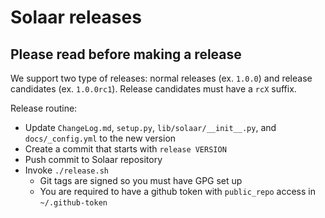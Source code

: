 # Solaar releases

## Please read before making a release

We support two type of releases: normal releases (ex. `1.0.0`) and release
candidates (ex. `1.0.0rc1`). Release candidates must have a `rcX` suffix.

Release routine:

- Update `ChangeLog.md`, `setup.py`, `lib/solaar/__init__.py`, and `docs/_config.yml` to the new version
- Create a commit that starts with `release VERSION`
- Push commit to Solaar repository
- Invoke `./release.sh`
  - Git tags are signed so you must have GPG set up
  - You are required to have a github token with `public_repo` access
    in `~/.github-token`
